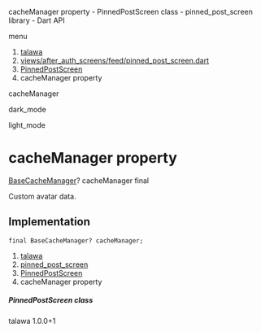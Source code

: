 




cacheManager property - PinnedPostScreen class - pinned\_post\_screen library - Dart API







menu

1. [talawa](../../index.html)
2. [views/after\_auth\_screens/feed/pinned\_post\_screen.dart](../../views_after_auth_screens_feed_pinned_post_screen/views_after_auth_screens_feed_pinned_post_screen-library.html)
3. [PinnedPostScreen](../../views_after_auth_screens_feed_pinned_post_screen/PinnedPostScreen-class.html)
4. cacheManager property

cacheManager


dark\_mode

light\_mode




# cacheManager property


[BaseCacheManager](https://pub.dev/documentation/flutter_cache_manager/3.4.1/flutter_cache_manager/BaseCacheManager-class.html)?
cacheManager
final

Custom avatar data.


## Implementation

```
final BaseCacheManager? cacheManager;
```

 


1. [talawa](../../index.html)
2. [pinned\_post\_screen](../../views_after_auth_screens_feed_pinned_post_screen/views_after_auth_screens_feed_pinned_post_screen-library.html)
3. [PinnedPostScreen](../../views_after_auth_screens_feed_pinned_post_screen/PinnedPostScreen-class.html)
4. cacheManager property

##### PinnedPostScreen class





talawa
1.0.0+1







